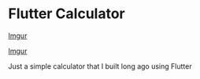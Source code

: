 # Flutter Calculator

[Imgur](https://i.imgur.com/j9NiGAk.png?1)

[Imgur](https://i.imgur.com/OXMYCSU.gifv)

Just a simple calculator that I built long ago using Flutter
